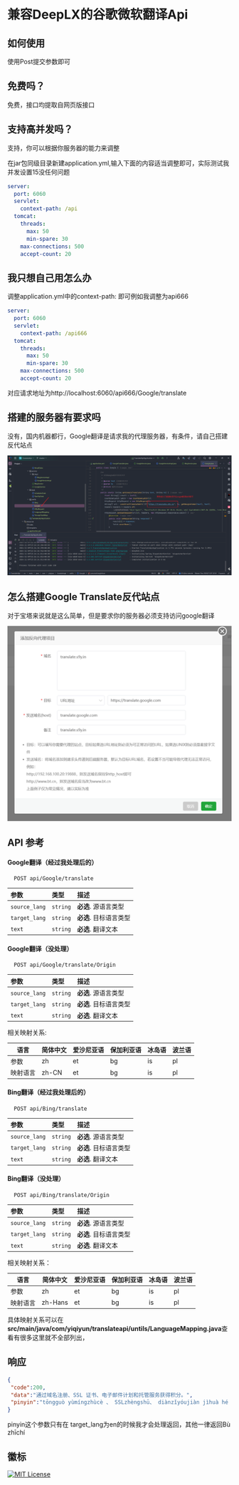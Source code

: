 # 兼容DeepLX的谷歌微软翻译Api



## 如何使用

使用Post提交参数即可

## 免费吗？

免费，接口均提取自网页版接口

## 支持高并发吗？

支持，你可以根据你服务器的能力来调整

在jar包同级目录新建application.yml,输入下面的内容适当调整即可，实际测试我并发设置15没任何问题

```yaml
server:
  port: 6060
  servlet:
    context-path: /api
  tomcat:
    threads:
      max: 50
      min-spare: 30
    max-connections: 500
    accept-count: 20
```

## 我只想自己用怎么办

调整application.yml中的context-path: 即可例如我调整为api666

```yaml
server:
  port: 6060
  servlet:
    context-path: /api666
  tomcat:
    threads:
      max: 50
      min-spare: 30
    max-connections: 500
    accept-count: 20
```

对应请求地址为http://localhost:6060/api666/Google/translate

## 搭建的服务器有要求吗

没有，国内机器都行，Google翻译是请求我的代理服务器，有条件，请自己搭建反代站点

![image-20241109140617001](./assets/image-20241109140617001.png)

## 怎么搭建Google Translate反代站点

对于宝塔来说就是这么简单，但是要求你的服务器必须支持访问google翻译

![image-20241109140824814](./assets/image-20241109140824814.png)

## API 参考

#### Google翻译（经过我处理后的）

```http
  POST api/Google/translate
```

| 参数 | 类型     | 描述                |
| :-------- | :------- | :------------------------- |
| `source_lang` | `string` | **必选**. 源语言类型 |
| `target_lang` | `string` | **必选**. 目标语言类型 |
| `text` | `string` | **必选**. 翻译文本 |

#### Google翻译（没处理）

```http
  POST api/Google/translate/Origin
```

| 参数 | 类型     | 描述                |
| :-------- | :------- | :------------------------- |
| `source_lang` | `string` | **必选**. 源语言类型 |
| `target_lang` | `string` | **必选**. 目标语言类型 |
| `text` | `string` | **必选**. 翻译文本 |

相关映射关系:

| 语言     | 简体中文 | 爱沙尼亚语 | 保加利亚语 | 冰岛语 | 波兰语 |
| -------- | -------- | ---------- | ---------- | ------ | ------ |
| 参数     | zh       | et         | bg         | is     | pl     |
| 映射语言 | zh-CN    | et         | bg         | is     | pl     |


#### Bing翻译（经过我处理后的）

```http
  POST api/Bing/translate
```

| 参数 | 类型     | 描述                |
| :-------- | :------- | :------------------------- |
| `source_lang` | `string` | **必选**. 源语言类型 |
| `target_lang` | `string` | **必选**. 目标语言类型 |
| `text` | `string` | **必选**. 翻译文本 |

#### Bing翻译（没处理）

```http
  POST api/Bing/translate/Origin
```

| 参数 | 类型     | 描述                |
| :-------- | :------- | :------------------------- |
| `source_lang` | `string` | **必选**. 源语言类型 |
| `target_lang` | `string` | **必选**. 目标语言类型 |
| `text` | `string` | **必选**. 翻译文本 |

相关映射关系：

| 语言     | 简体中文 | 爱沙尼亚语 | 保加利亚语 | 冰岛语 | 波兰语 |
| -------- | -------- | ---------- | ---------- | ------ | ------ |
| 参数     | zh       | et         | bg         | is     | pl     |
| 映射语言 | zh-Hans  | et         | bg         | is     | pl     |

具体映射关系可以在**src/main/java/com/yiqiyun/translateapi/untils/LanguageMapping.java**查看有很多这里就不全部列出，

## 响应

```json
{
 "code":200,
 "data":"通过域名注册、SSL 证书、电子邮件计划和托管服务获得积分。",
 "pinyin":"tōngguò yùmíngzhùcè 、 SSLzhèngshū、 diànzǐyóujiàn jìhuà hé tuōguǎnfúwù huòdé jīfēn。"
}
```

pinyin这个参数只有在 target_lang为en的时候我才会处理返回，其他一律返回Bù zhīchí

## 徽标

[![MIT License](https://img.shields.io/badge/License-MIT-green.svg)](https://choosealicense.com/licenses/mit/)
